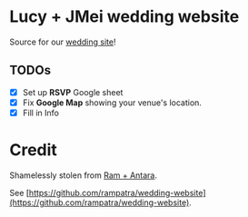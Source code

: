 # Lucy + JMei wedding website

Source for our [wedding site](https://plumsoup.us)!


## TODOs
 - [x] Set up __RSVP__ Google sheet
 - [x] Fix __Google Map__ showing your venue's location.
 - [x] Fill in Info

# Credit
Shamelessly stolen from
[Ram + Antara](https://blog.rampatra.com/wedding-website).

See [https://github.com/rampatra/wedding-website](https://github.com/rampatra/wedding-website).
